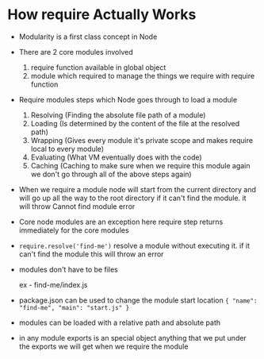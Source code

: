 # How require Actually Works

- Modularity is a first class concept in Node
- There are 2 core modules involved 

    1. require function available in global object
    2. module which required to manage the things we require with require function

- Require modules steps which Node goes through to load a module

    1. Resolving (Finding the absolute file path of a module)
    2. Loading (Is determined by the content of the file at the resolved path)
    3. Wrapping (Gives every module it's private scope and makes require local to every module)
    4. Evaluating (What VM eventually does with the code)
    5. Caching (Caching to make sure when we require this module again we don't go through all of the above steps again)

- When we require a module node will start from the current directory and will go up all the way to the root directory if it can't find the module. it will throw Cannot find module error
- Core node modules are an exception here require step returns immediately for the core modules
- `require.resolve('find-me')` resolve a module without executing it. if it can't find the module this will throw an error
- modules don't have to be files 
  
    ex - find-me/index.js

- package.json can be used to change the module start location
    `{
        "name": "find-me",
        "main": "start.js"
    }`

- modules can be loaded with a relative path and absolute path
- in any module exports is an special object anything that we put under the exports we will get when we require the module